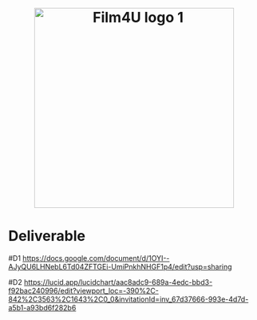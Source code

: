 <h1 align="center">
  <br>
  <img src="" alt="Film4U logo 1" width="400">
  <br>
</h1>

# Deliverable

#D1
https://docs.google.com/document/d/1OYI--AJyQU6LHNebL6Td04ZFTGEi-UmiPnkhNHGF1p4/edit?usp=sharing

#D2
https://lucid.app/lucidchart/aac8adc9-689a-4edc-bbd3-f92bac240996/edit?viewport_loc=-390%2C-842%2C3563%2C1643%2C0_0&invitationId=inv_67d37666-993e-4d7d-a5b1-a93bd6f282b6
